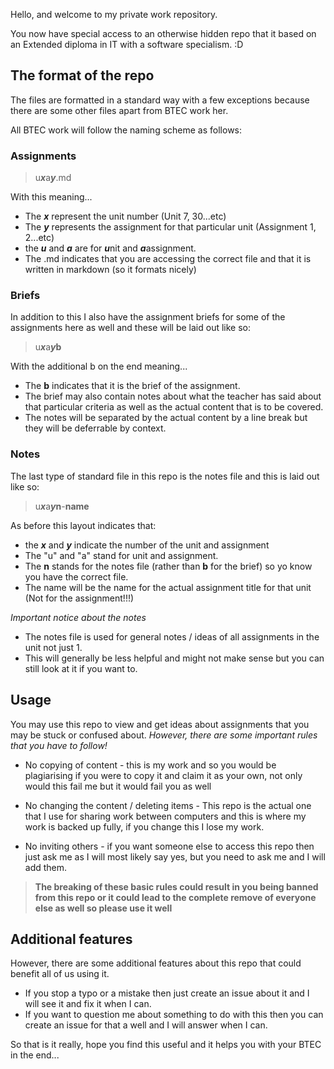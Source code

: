 Hello, and welcome to my private work repository.

You now have special access to an otherwise hidden repo that it based on an Extended diploma in IT with a software specialism. :D

## The format of the repo

The files are formatted in a standard way with a few exceptions because there are some other files apart from BTEC work her. 

All BTEC work will follow the naming scheme as follows:

### Assignments 

> u***x***a***y***.md

With this meaning...

* The ***x*** represent the unit number (Unit 7, 30...etc)
* The ***y*** represents the assignment for that particular unit (Assignment 1, 2...etc)
* the ***u*** and ***a*** are for ***u***nit and ***a***assignment. 
* The .md indicates that you are accessing the correct file and that it is written in markdown (so it formats nicely)

### Briefs

In addition to this I also have the assignment briefs for some of the assignments here as well and these will be laid out like so:

> u***x***a***y*****b**

With the additional b on the end meaning...

* The **b** indicates that it is the brief of the assignment. 
* The brief may also contain notes about what the teacher has said about that particular criteria as well as the actual content that is to be covered. 
* The notes will be separated by the actual content by a line break but they will be deferrable by context. 

### Notes

The last type of standard file in this repo is the notes file and this is laid out like so:

> u***x***a***y*****n**-**name**

As before this layout indicates that:

* the ***x*** and ***y*** indicate the number of the unit and assignment 
* The \"u\" and \"a\" stand for unit and assignment.
* The **n** stands for the notes file (rather than **b** for the brief) so yo know you have the correct file.
* The name will be the name for the actual assignment title for that unit (Not for the assignment!!!)

*Important notice about the notes*

* The notes file is used for general notes / ideas of all assignments in the unit not just 1.
* This will generally be less helpful and might not make sense but you can still look at it if you want to. 

## Usage

You may use this repo to view and get ideas about assignments that you may be stuck or confused about. *However, there are some important rules that you have to follow!*

* No copying of content - this is my work and so you would be plagiarising if you were to copy it and claim it as your own, not only would this fail me but it would fail you as well

* No changing the content / deleting items - This repo is the actual one that I use for sharing work between computers and this is where my work is backed up fully, if you change this I lose my work.

* No inviting others - if you want someone else to access this repo then just ask me as I will most likely say yes, but you need to ask me and I will add them. 

> **The breaking of these basic rules could result in you being banned from this repo or it could lead to the complete remove of everyone else as well so please use it well**

## Additional features

However, there are some additional features about this repo that could benefit all of us using it.

* If you stop a typo or a mistake then just create an issue about it and I will see it and fix it when I can.
* If you want to question me about something to do with this then you can create an issue for that a well and I will answer when I can. 

So that is it really, hope you find this useful and it helps you with your BTEC in the end...
